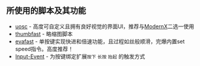 ## 所使用的脚本及其功能
- [uosc](https://github.com/tomasklaen/uosc) - 高度可自定义且拥有良好视觉的界面UI，推荐与[ModernX](https://github.com/cyl0/ModernX)二选一使用
- [thumbfast](https://github.com/po5/thumbfast) - 略缩图脚本
- [evafast](https://github.com/po5/evafast) - 单按键实现快进和倍速功能，且过程如丝般顺滑，完爆内置set speed指令。高度推荐！
- [Input-Event](https://github.com/natural-harmonia-gropius/input-event) - 为按键绑定扩展`按下` `长按` `抬起` 的触发方式
